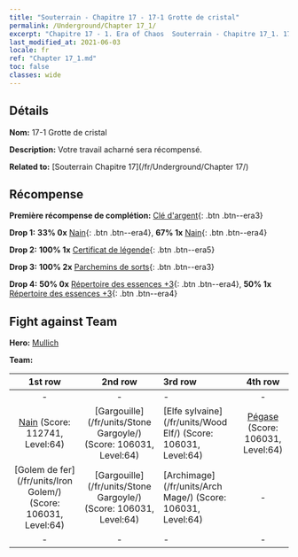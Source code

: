 ```yaml
---
title: "Souterrain - Chapitre 17 - 17-1 Grotte de cristal"
permalink: /Underground/Chapter 17_1/
excerpt: "Chapitre 17 - 1. Era of Chaos  Souterrain - Chapitre 17_1. 17-1 Grotte de cristal"
last_modified_at: 2021-06-03
locale: fr
ref: "Chapter 17_1.md"
toc: false
classes: wide
---
```


## Détails

 **Nom:** 17-1 Grotte de cristal

 **Description:** Votre travail acharné sera récompensé.

 **Related to:** [Souterrain Chapitre 17](/fr/Underground/Chapter 17/)

## Récompense

 **Première récompense de complétion:** [Clé d'argent](/ItemsFR/con_693/){: .btn .btn--era3}

 **Drop 1:** **33% 0x** [Nain](/ItemsFR/unt_200/){: .btn .btn--era4}, **67% 1x** [Nain](/ItemsFR/unt_200/){: .btn .btn--era4}

 **Drop 2:** **100% 1x** [Certificat de légende](/ItemsFR/mat_67/){: .btn .btn--era5}

 **Drop 3:** **100% 2x** [Parchemins de sorts](/ItemsFR/con_694/){: .btn .btn--era3}

 **Drop 4:** **50% 0x** [Répertoire des essences +3](/ItemsFR/mat_60/){: .btn .btn--era4}, **50% 1x** [Répertoire des essences +3](/ItemsFR/mat_60/){: .btn .btn--era4}


## Fight against Team
 **Hero:** [Mullich](/fr/heroes/Mullich/)

 **Team:**


  | 1st row | 2nd row | 3rd row | 4th row |
  |:----:|:----:|:----|:----:|
  | - | - | - | - |
  | [Nain](/fr/units/Dwarf/) (Score: 112741, Level:64)  | [Gargouille](/fr/units/Stone Gargoyle/) (Score: 106031, Level:64)  | [Elfe sylvaine](/fr/units/Wood Elf/) (Score: 106031, Level:64)  | [Pégase](/fr/units/Pegasus/) (Score: 106031, Level:64)  |
  | [Golem de fer](/fr/units/Iron Golem/) (Score: 106031, Level:64)  | [Gargouille](/fr/units/Stone Gargoyle/) (Score: 106031, Level:64)  | [Archimage](/fr/units/Arch Mage/) (Score: 106031, Level:64)  | - |
  | - | - | - | - |


